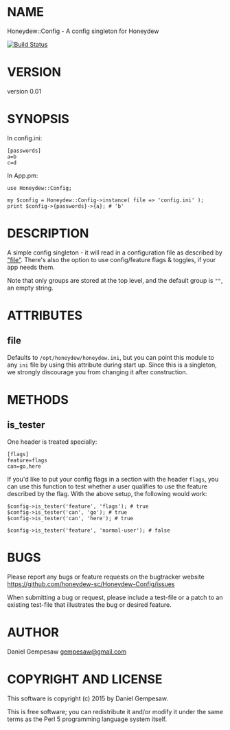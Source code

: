 # NAME

Honeydew::Config - A config singleton for Honeydew

[![Build Status](https://travis-ci.org/honeydew-sc/Honeydew-Config.svg?branch=master)](https://travis-ci.org/honeydew-sc/Honeydew-Config)

# VERSION

version 0.01

# SYNOPSIS

In config.ini:

    [passwords]
    a=b
    c=d

In App.pm:

    use Honeydew::Config;

    my $config = Honeydew::Config->instance( file => 'config.ini' );
    print $config->{passwords}->{a}; # 'b'

# DESCRIPTION

A simple config singleton - it will read in a configuration file as
described by ["file"](#file). There's also the option to use config/feature
flags & toggles, if your app needs them.

Note that only groups are stored at the top level, and the default
group is `""`, an empty string.

# ATTRIBUTES

## file

Defaults to `/opt/honeydew/honeydew.ini`, but you can point this
module to any `ini` file by using this attribute during start
up. Since this is a singleton, we strongly discourage you from
changing it after construction.

# METHODS

## is\_tester

One header is treated specially:

    [flags]
    feature=flags
    can=go,here

If you'd like to put your config flags in a section with the header
`flags`, you can use this function to test whether a user qualifies
to use the feature described by the flag. With the above setup, the
following would work:

    $config->is_tester('feature', 'flags'); # true
    $config->is_tester('can', 'go'); # true
    $config->is_tester('can', 'here'); # true

    $config->is_tester('feature', 'normal-user'); # false

# BUGS

Please report any bugs or feature requests on the bugtracker website
https://github.com/honeydew-sc/Honeydew-Config/issues

When submitting a bug or request, please include a test-file or a
patch to an existing test-file that illustrates the bug or desired
feature.

# AUTHOR

Daniel Gempesaw <gempesaw@gmail.com>

# COPYRIGHT AND LICENSE

This software is copyright (c) 2015 by Daniel Gempesaw.

This is free software; you can redistribute it and/or modify it under
the same terms as the Perl 5 programming language system itself.
